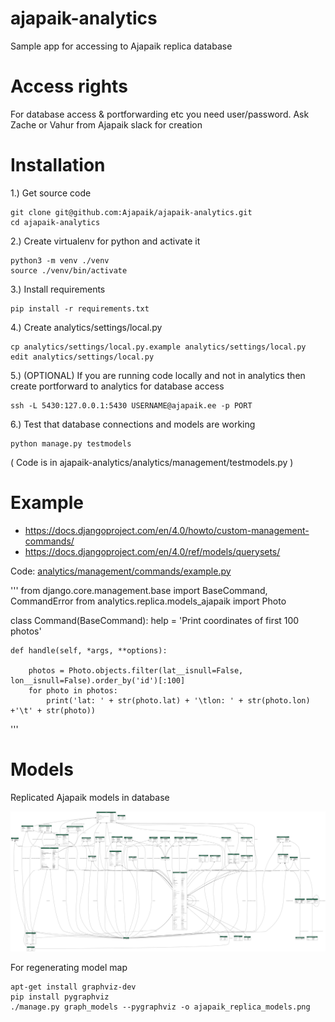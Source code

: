 # ajapaik-analytics
Sample app for accessing to Ajapaik replica database

# Access rights
For database access & portforwarding etc you need user/password. Ask Zache or Vahur from Ajapaik slack for creation


# Installation

1.) Get source code
```
git clone git@github.com:Ajapaik/ajapaik-analytics.git
cd ajapaik-analytics
```

2.) Create virtualenv for python and activate it
```
python3 -m venv ./venv
source ./venv/bin/activate
```

3.) Install requirements
```
pip install -r requirements.txt
```

4.) Create analytics/settings/local.py
```
cp analytics/settings/local.py.example analytics/settings/local.py
edit analytics/settings/local.py
```

5.) (OPTIONAL) If you are running code locally and not in analytics then create portforward to analytics for database access
```
ssh -L 5430:127.0.0.1:5430 USERNAME@ajapaik.ee -p PORT
```

6.) Test that database connections and models are working
```
python manage.py testmodels
```

( Code is in ajapaik-analytics/analytics/management/testmodels.py )

# Example
* https://docs.djangoproject.com/en/4.0/howto/custom-management-commands/
* https://docs.djangoproject.com/en/4.0/ref/models/querysets/

Code: [analytics/management/commands/example.py](analytics/management/commands/example.py)

'''
from django.core.management.base import BaseCommand, CommandError
from analytics.replica.models_ajapaik import Photo

class Command(BaseCommand):
    help = 'Print coordinates of first 100 photos'

    def handle(self, *args, **options):

        photos = Photo.objects.filter(lat__isnull=False, lon__isnull=False).order_by('id')[:100]
        for photo in photos:
            print('lat: ' + str(photo.lat) + '\tlon: ' + str(photo.lon) +'\t' + str(photo))

'''

# Models
Replicated Ajapaik models in database

![Replicated models](ajapaik_replica_models.png)

For regenerating model map
```
apt-get install graphviz-dev
pip install pygraphviz
./manage.py graph_models --pygraphviz -o ajapaik_replica_models.png
```
